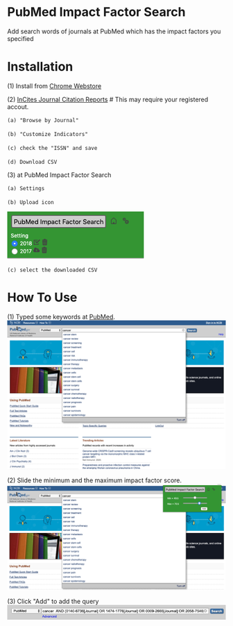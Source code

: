 # PubMed Impact Factor Search
Add search words of journals at PubMed which has the impact factors you specified

# Installation

(1) Install from [Chrome Webstore](https://chrome.google.com/webstore/detail/pubmed-impact-factor-sear/amhcplabblldkpggfncgnemdbpafbfog?hl=ja)

(2) <a href="https://jcr.clarivate.com/JCRLandingPageAction.action">InCites Journal Citation Reports</a> # This may require your registered accout.

 	(a) "Browse by Journal"

	(b) "Customize Indicators"

	(c) check the "ISSN" and save

	(d) Download CSV

(3) at PubMed Impact Factor Search

	(a) Settings

	(b) Upload icon
![upload](images/upload.png)

	(c) select the downloaded CSV

# How To Use
(1) Typed some keywords at <a href="https://www.ncbi.nlm.nih.gov/pubmed/">PubMed</a>.
![pubmed](images/pubmed.png)

(2) Slide the minimum and the maximum impact factor score.
![slide](images/slide.png)

(3) Click "Add" to add the query
![added](images/added.png)
